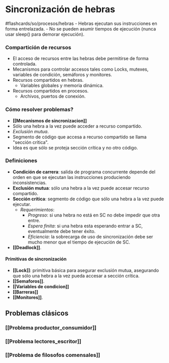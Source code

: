 # Sincronización de hebras
#flashcards/so/procesos/hebras 
	- Hebras ejecutan sus instrucciones en forma entrelazada.
	- No se pueden asumir tiempos de ejecución (nunca usar sleep() para demorar ejecución).
### Compartición de recursos
- El acceso de recursos entre las hebras debe permitirse de forma controlada.
- Mecanismos para controlar accesos tales como Locks, mutexes, variables de condición, semáforos y monitores.
- Recursos compartidos en hebras.
	- Variables globales y memoria dinámica.
- Recursos compartidos en procesos.
	- Archivos, puertos de conexión.
### Cómo resolver problemas?
- **[[Mecanismos de sincronizacion]]**
- Sólo una hebra a la vez puede acceder a recurso compartido.
- *Exclusión mutua*.
- Segmento de código que accesa a recurso compartido se llama "sección crítica".
- Idea es que sólo se proteja sección crítica y no otro código.
### Definiciones
- **Condición de carrera**: salida de programa concurrente depende del orden en que se ejecutan las instrucciones produciendo inconsistencias.
- **Exclusión mutua**: sólo una hebra a la vez puede accesar recurso compartido.
- **Sección crítica**: segmento de código que sólo una hebra a la vez puede ejecutar.
	- *Requerimientos*:
		- *Progreso*: si una hebra no está en SC no debe impedir que otra entre.
		- *Espera finita*: si una hebra esta esperando entrar a SC, eventualmente debe tener éxito.
		- *Eficiencia*: la sobrecarga de uso de sincronización debe ser mucho menor que el tiempo de ejecución de SC.
- **[[Deadlock]]**.
#### Primitivas de sincronización
- **[[Lock]]**: primitiva básica para asegurar exclusión mutua, asegurando que sólo una hebra a la vez pueda accesar a sección crítica.
- **[[Semaforos]]**.
- **[[Variables de condicion]]**
- **[[Barreras]]**
- **[[Monitores]]**.
## Problemas clásicos
### [[Problema productor_consumidor]]
### [[Problema lectores_escritor]]
### [[Problema de filosofos comensales]]
